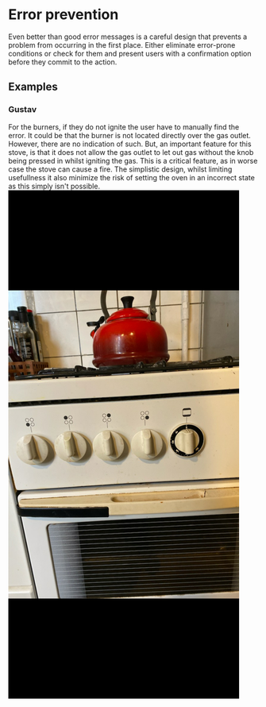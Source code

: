 # Error prevention

Even better than good error messages is a careful design that prevents a problem from occurring in the first place. Either eliminate error-prone conditions or check for them and present users with a confirmation option before they commit to the action.

## Examples

### Gustav
For the burners, if they do not ignite the user have to manually find the error. It could be that the burner is not located directly over the gas outlet. However, there are no indication of such. But, an important feature for this stove, is that it does not allow the gas outlet to let out gas without the knob being pressed in whilst igniting the gas. This is a critical feature, as in  worse case the stove can cause a fire. The simplistic design, whilst limiting usefullness it also minimize the risk of setting the oven in an incorrect state as this simply isn't possible.
![](images/Gustav-Oven.jpg)